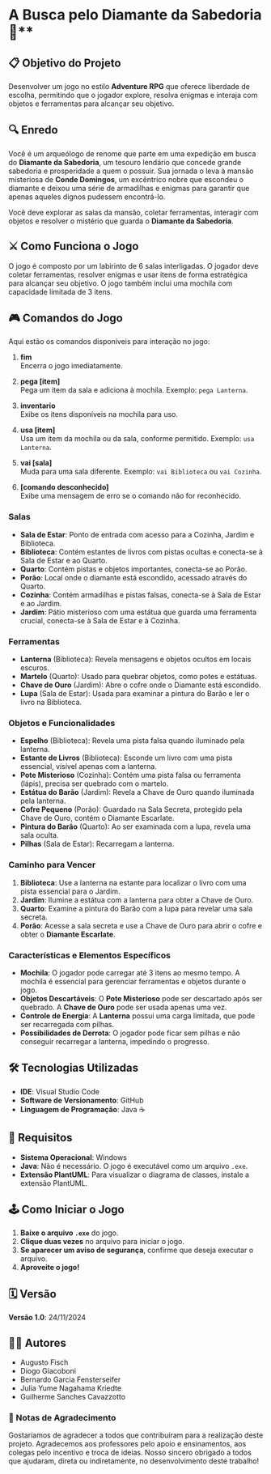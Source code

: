 #  A Busca pelo Diamante da Sabedoria 💎**

## 📋 Objetivo do Projeto

Desenvolver um jogo no estilo **Adventure RPG** que oferece liberdade de escolha, permitindo que o jogador explore, resolva enigmas e interaja com objetos e ferramentas para alcançar seu objetivo.

## 🔍 Enredo

Você é um arqueólogo de renome que parte em uma expedição em busca do **Diamante da Sabedoria**, um tesouro lendário que concede grande sabedoria e prosperidade a quem o possuir. Sua jornada o leva à mansão misteriosa de **Conde Domingos**, um excêntrico nobre que escondeu o diamante e deixou uma série de armadilhas e enigmas para garantir que apenas aqueles dignos pudessem encontrá-lo.

Você deve explorar as salas da mansão, coletar ferramentas, interagir com objetos e resolver o mistério que guarda o **Diamante da Sabedoria**.

## ⚔️ Como Funciona o Jogo

O jogo é composto por um labirinto de 6 salas interligadas. O jogador deve coletar ferramentas, resolver enigmas e usar itens de forma estratégica para alcançar seu objetivo. O jogo também inclui uma mochila com capacidade limitada de 3 itens.

## 🎮 Comandos do Jogo

Aqui estão os comandos disponíveis para interação no jogo:

1. **fim**  
   Encerra o jogo imediatamente.

2. **pega [item]**  
   Pega um item da sala e adiciona à mochila. Exemplo: `pega Lanterna`.

3. **inventario**  
   Exibe os itens disponíveis na mochila para uso.

4. **usa [item]**  
   Usa um item da mochila ou da sala, conforme permitido. Exemplo: `usa Lanterna`.

5. **vai [sala]**  
   Muda para uma sala diferente. Exemplo: `vai Biblioteca` ou `vai Cozinha`.

6. **[comando desconhecido]**  
   Exibe uma mensagem de erro se o comando não for reconhecido.

### **Salas**

- **Sala de Estar**: Ponto de entrada com acesso para a Cozinha, Jardim e Biblioteca.
- **Biblioteca**: Contém estantes de livros com pistas ocultas e conecta-se à Sala de Estar e ao Quarto.
- **Quarto**: Contém pistas e objetos importantes, conecta-se ao Porão.
- **Porão**: Local onde o diamante está escondido, acessado através do Quarto.
- **Cozinha**: Contém armadilhas e pistas falsas, conecta-se à Sala de Estar e ao Jardim.
- **Jardim**: Pátio misterioso com uma estátua que guarda uma ferramenta crucial, conecta-se à Sala de Estar e à Cozinha.

### **Ferramentas**

- **Lanterna** (Biblioteca): Revela mensagens e objetos ocultos em locais escuros.
- **Martelo** (Quarto): Usado para quebrar objetos, como potes e estátuas.
- **Chave de Ouro** (Jardim): Abre o cofre onde o Diamante está escondido.
- **Lupa** (Sala de Estar): Usada para examinar a pintura do Barão e ler o livro na Biblioteca.

### **Objetos e Funcionalidades**

- **Espelho** (Biblioteca): Revela uma pista falsa quando iluminado pela lanterna.
- **Estante de Livros** (Biblioteca): Esconde um livro com uma pista essencial, visível apenas com a lanterna.
- **Pote Misterioso** (Cozinha): Contém uma pista falsa ou ferramenta (lápis), precisa ser quebrado com o martelo.
- **Estátua do Barão** (Jardim): Revela a Chave de Ouro quando iluminada pela lanterna.
- **Cofre Pequeno** (Porão): Guardado na Sala Secreta, protegido pela Chave de Ouro, contém o Diamante Escarlate.
- **Pintura do Barão** (Quarto): Ao ser examinada com a lupa, revela uma sala oculta.
- **Pilhas** (Sala de Estar): Recarregam a lanterna.

### **Caminho para Vencer**

1. **Biblioteca**: Use a lanterna na estante para localizar o livro com uma pista essencial para o Jardim.
2. **Jardim**: Ilumine a estátua com a lanterna para obter a Chave de Ouro.
3. **Quarto**: Examine a pintura do Barão com a lupa para revelar uma sala secreta.
4. **Porão**: Acesse a sala secreta e use a Chave de Ouro para abrir o cofre e obter o **Diamante Escarlate**.

### **Características e Elementos Específicos**

- **Mochila**: O jogador pode carregar até 3 itens ao mesmo tempo. A mochila é essencial para gerenciar ferramentas e objetos durante o jogo.
- **Objetos Descartáveis**: O **Pote Misterioso** pode ser descartado após ser quebrado. A **Chave de Ouro** pode ser usada apenas uma vez.
- **Controle de Energia**: A **Lanterna** possui uma carga limitada, que pode ser recarregada com pilhas.
- **Possibilidades de Derrota**: O jogador pode ficar sem pilhas e não conseguir recarregar a lanterna, impedindo o progresso.

## 🛠️ Tecnologias Utilizadas

- **IDE**: Visual Studio Code
- **Software de Versionamento**: GitHub
- **Linguagem de Programação**: Java ☕

## 📑 Requisitos

- **Sistema Operacional**: Windows
- **Java**: Não é necessário. O jogo é executável como um arquivo `.exe`.
- **Extensão PlantUML**: Para visualizar o diagrama de classes, instale a extensão PlantUML.

## 🕹️ Como Iniciar o Jogo

1. **Baixe o arquivo `.exe`** do jogo.
2. **Clique duas vezes** no arquivo para iniciar o jogo.
3. **Se aparecer um aviso de segurança**, confirme que deseja executar o arquivo.
4. **Aproveite o jogo!**

## 🗓️ Versão

**Versão 1.0**: 24/11/2024

## 🧑‍💻 Autores

- Augusto Fisch
- Diogo Giacoboni
- Bernardo Garcia Fensterseifer
- Julia Yume Nagahama Kriedte
- Guilherme Sanches Cavazzotto


### 🤗 Notas de Agradecimento

Gostaríamos de agradecer a todos que contribuíram para a realização deste projeto. Agradecemos aos professores pelo apoio e ensinamentos, aos colegas pelo incentivo e troca de ideias. Nosso sincero obrigado a todos que ajudaram, direta ou indiretamente, no desenvolvimento deste trabalho!
